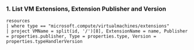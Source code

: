 ### 1. List VM Extensions, Extension Publisher and Version

```kql
resources
| where type == "microsoft.compute/virtualmachines/extensions"
| project VMName = split(id, '/')[8], ExtensionName = name, Publisher = properties.publisher, Type = properties.type, Version = properties.typeHandlerVersion
```
